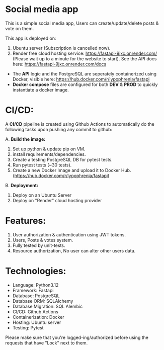 # Social media app

This is a simple social media app, Users can create/update/delete posts & vote on them.

This app is deployed on:
1. Ubuntu server (Subscription is cancelled now).
2. Render free cloud hosting service: https://fastapi-9jxc.onrender.com/  (Please wait up to a minute for the website to start).
See the API docs here: https://fastapi-9jxc.onrender.com/docs

- The **API** logic and the PostgreSQL are seperately containerized using Docker, visible here: https://hub.docker.com/r/lypophrenia/fastapi
- **Docker compose** files are configured for both **DEV** & **PROD** to quickly instantiate a docker image.




# CI/CD:
A **CI/CD** pipeline is created using Github Actions to automatically do the following tasks upon pushing any commit to github:

A. **Build the image:**
  1. Set up python & update pip on VM.
  2. install requirements/dependencies.
  3. Create a testing PostgreSQL DB for pytest tests.
  4. Run pytest tests (~30 tests).
  5. Create a new Docker Image and upload it to Docker Hub. (https://hub.docker.com/r/lypophrenia/fastapi)

B. **Deployment:**
  1. Deploy on an Ubuntu Server
  2. Deploy on "Render" cloud hosting provider




# Features:
1. User authorization & authentication using JWT tokens.
2. Users, Posts & votes system.
3. Fully tested by unit-tests.
4. Resource authorization, No user can alter other users data.



# Technologies:
- Language: Python3.12
- Framework: Fastapi
- Database: PostgreSQL
- Database ORM: SQLAlchemy
- Database Migration: SQL Alembic
- CI/CD: Github Actions
- Containerization: Docker
- Hosting: Ubuntu server
- Testing: Pytest
  
Please make sure that you're logged-ing/authorized before using the requests that have "Lock" next to them.
